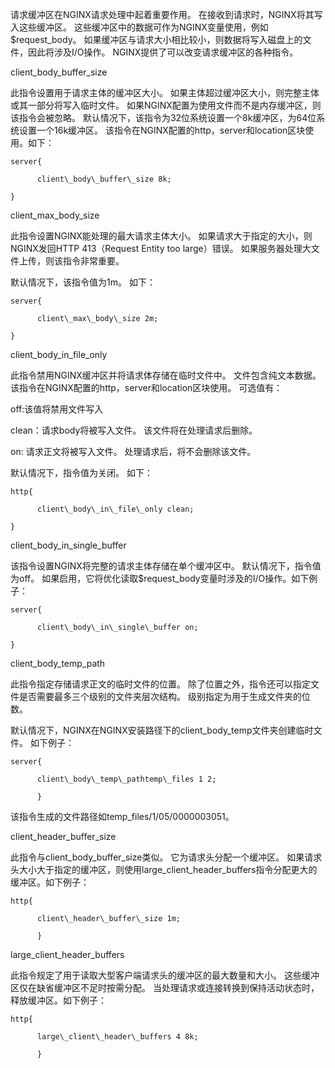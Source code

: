 请求缓冲区在NGINX请求处理中起着重要作用。 在接收到请求时，NGINX将其写入这些缓冲区。 这些缓冲区中的数据可作为NGINX变量使用，例如$request\_body。 如果缓冲区与请求大小相比较小，则数据将写入磁盘上的文件，因此将涉及I/O操作。 NGINX提供了可以改变请求缓冲区的各种指令。

client\_body\_buffer\_size

此指令设置用于请求主体的缓冲区大小。 如果主体超过缓冲区大小，则完整主体或其一部分将写入临时文件。 如果NGINX配置为使用文件而不是内存缓冲区，则该指令会被忽略。 默认情况下，该指令为32位系统设置一个8k缓冲区，为64位系统设置一个16k缓冲区。 该指令在NGINX配置的http，server和location区块使用。如下：

```
server{

      client\_body\_buffer\_size 8k;

}
```

client\_max\_body\_size

此指令设置NGINX能处理的最大请求主体大小。 如果请求大于指定的大小，则NGINX发回HTTP 413（Request Entity too large）错误。 如果服务器处理大文件上传，则该指令非常重要。

默认情况下，该指令值为1m。 如下：

```
server{

      client\_max\_body\_size 2m;

}
```

client\_body\_in\_file\_only

此指令禁用NGINX缓冲区并将请求体存储在临时文件中。 文件包含纯文本数据。 该指令在NGINX配置的http，server和location区块使用。 可选值有：

off:该值将禁用文件写入

clean：请求body将被写入文件。 该文件将在处理请求后删除。

on: 请求正文将被写入文件。 处理请求后，将不会删除该文件。

默认情况下，指令值为关闭。 如下：

```
http{

      client\_body\_in\_file\_only clean;

}
```

client\_body\_in\_single\_buffer

该指令设置NGINX将完整的请求主体存储在单个缓冲区中。 默认情况下，指令值为off。 如果启用，它将优化读取$request\_body变量时涉及的I/O操作。如下例子：

```
server{

      client\_body\_in\_single\_buffer on;

}
```

client\_body\_temp\_path

此指令指定存储请求正文的临时文件的位置。 除了位置之外，指令还可以指定文件是否需要最多三个级别的文件夹层次结构。 级别指定为用于生成文件夹的位数。

默认情况下，NGINX在NGINX安装路径下的client\_body\_temp文件夹创建临时文件。 如下例子：

```
server{

      client\_body\_temp\_pathtemp\_files 1 2;

      }
```

该指令生成的文件路径如temp\_files/1/05/0000003051。

client\_header\_buffer\_size

此指令与client\_body\_buffer\_size类似。 它为请求头分配一个缓冲区。 如果请求头大小大于指定的缓冲区，则使用large\_client\_header\_buffers指令分配更大的缓冲区。如下例子：

```
http{

      client\_header\_buffer\_size 1m;

      }
```

large\_client\_header\_buffers

此指令规定了用于读取大型客户端请求头的缓冲区的最大数量和大小。 这些缓冲区仅在缺省缓冲区不足时按需分配。 当处理请求或连接转换到保持活动状态时，释放缓冲区。如下例子：

```
http{

      large\_client\_header\_buffers 4 8k;

      }
```



